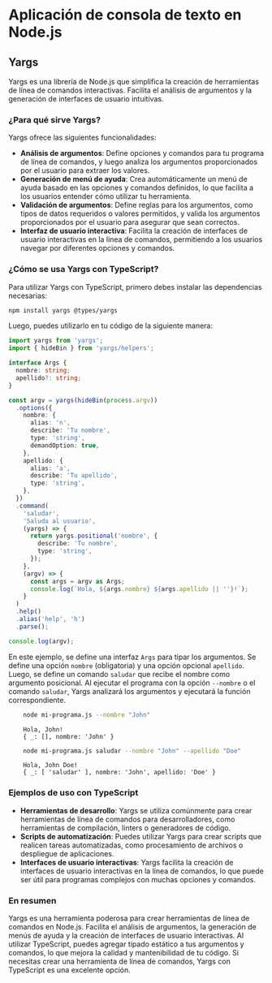 # Aplicación de consola de texto en Node.js


## Yargs

Yargs es una librería de Node.js que simplifica la creación de herramientas de línea de comandos interactivas. Facilita el análisis de argumentos y la generación de interfaces de usuario intuitivas.

### ¿Para qué sirve Yargs?

Yargs ofrece las siguientes funcionalidades:

* **Análisis de argumentos**: Define opciones y comandos para tu programa de línea de comandos, y luego analiza los argumentos proporcionados por el usuario para extraer los valores.
* **Generación de menú de ayuda**: Crea automáticamente un menú de ayuda basado en las opciones y comandos definidos, lo que facilita a los usuarios entender cómo utilizar tu herramienta.
* **Validación de argumentos**: Define reglas para los argumentos, como tipos de datos requeridos o valores permitidos, y valida los argumentos proporcionados por el usuario para asegurar que sean correctos.
* **Interfaz de usuario interactiva**: Facilita la creación de interfaces de usuario interactivas en la línea de comandos, permitiendo a los usuarios navegar por diferentes opciones y comandos.

### ¿Cómo se usa Yargs con TypeScript?

Para utilizar Yargs con TypeScript, primero debes instalar las dependencias necesarias:

```bash
npm install yargs @types/yargs
```

Luego, puedes utilizarlo en tu código de la siguiente manera:

```typescript
import yargs from 'yargs';
import { hideBin } from 'yargs/helpers';

interface Args {
  nombre: string;
  apellido?: string;
}

const argv = yargs(hideBin(process.argv))
  .options({
    nombre: {
      alias: 'n',
      describe: 'Tu nombre',
      type: 'string',
      demandOption: true,
    },
    apellido: {
      alias: 'a',
      describe: 'Tu apellido',
      type: 'string',
    },
  })
  .command(
    'saludar',
    'Saluda al usuario',
    (yargs) => {
      return yargs.positional('nombre', {
        describe: 'Tu nombre',
        type: 'string',
      });
    },
    (argv) => {
      const args = argv as Args;
      console.log(`Hola, ${args.nombre} ${args.apellido || ''}!`);
    }
  )
  .help()
  .alias('help', 'h')
  .parse();

console.log(argv);
```

En este ejemplo, se define una interfaz `Args` para tipar los argumentos. Se define una opción `nombre` (obligatoria) y una opción opcional `apellido`. Luego, se define un comando `saludar` que recibe el nombre como argumento posicional. Al ejecutar el programa con la opción `--nombre` o el comando `saludar`, Yargs analizará los argumentos y ejecutará la función correspondiente.

```bash
    node mi-programa.js --nombre "John"
```
```
    Hola, John!
    { _: [], nombre: 'John' }
```

```bash
    node mi-programa.js saludar --nombre "John" --apellido "Doe"
```
```
    Hola, John Doe!
    { _: [ 'saludar' ], nombre: 'John', apellido: 'Doe' }
```

### Ejemplos de uso con TypeScript

* **Herramientas de desarrollo**: Yargs se utiliza comúnmente para crear herramientas de línea de comandos para desarrolladores, como herramientas de compilación, linters o generadores de código.
* **Scripts de automatización**: Puedes utilizar Yargs para crear scripts que realicen tareas automatizadas, como procesamiento de archivos o despliegue de aplicaciones.
* **Interfaces de usuario interactivas**: Yargs facilita la creación de interfaces de usuario interactivas en la línea de comandos, lo que puede ser útil para programas complejos con muchas opciones y comandos.

### En resumen

Yargs es una herramienta poderosa para crear herramientas de línea de comandos en Node.js. Facilita el análisis de argumentos, la generación de menús de ayuda y la creación de interfaces de usuario interactivas. Al utilizar TypeScript, puedes agregar tipado estático a tus argumentos y comandos, lo que mejora la calidad y mantenibilidad de tu código. Si necesitas crear una herramienta de línea de comandos, Yargs con TypeScript es una excelente opción.
